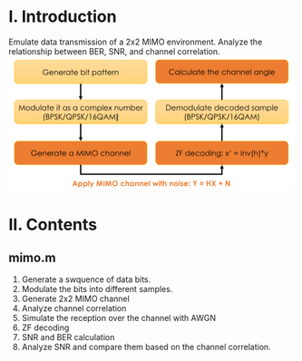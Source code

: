 # I. Introduction
Emulate data transmission of a 2x2 MIMO environment. Analyze the relationship between BER, SNR, and channel correlation.
![image](https://github.com/eggegg31415/wireless/blob/master/Mimo/graph/mimo.PNG)

# II. Contents
## mimo.m
1. Generate a swquence of data bits.
2. Modulate the bits into different samples.
3. Generate 2x2 MIMO channel
4. Analyze channel correlation
5. Simulate the reception over the channel with AWGN
6. ZF decoding
7. SNR and BER calculation
8. Analyze SNR and compare them based on the channel correlation.
